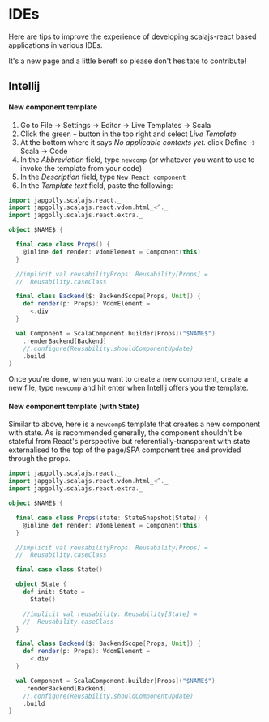 # IDEs

Here are tips to improve the experience of developing scalajs-react based
applications in various IDEs.

It's a new page and a little bereft so please don't hesitate to contribute!


## Intellij

#### New component template

1. Go to File → Settings → Editor → Live Templates → Scala
1. Click the green `+` button in the top right and select *Live Template*
1. At the bottom where it says *No applicable contexts yet.* click Define → Scala → Code
1. In the *Abbreviation* field, type `newcomp` (or whatever you want to use to invoke the template from your code)
1. In the *Description* field, type `New React component`
1. In the *Template text* field, paste the following:

```scala
import japgolly.scalajs.react._
import japgolly.scalajs.react.vdom.html_<^._
import japgolly.scalajs.react.extra._

object $NAME$ {

  final case class Props() {
    @inline def render: VdomElement = Component(this)
  }

  //implicit val reusabilityProps: Reusability[Props] =
  //  Reusability.caseClass

  final class Backend($: BackendScope[Props, Unit]) {
    def render(p: Props): VdomElement =
      <.div
  }

  val Component = ScalaComponent.builder[Props]("$NAME$")
    .renderBackend[Backend]
    //.configure(Reusability.shouldComponentUpdate)
    .build
}
```

Once you're done, when you want to create a new component, create a new file,
type `newcomp` and hit enter when Intellij offers you the template.

#### New component template (with State)

Similar to above, here is a `newcompS` template that creates a new component
with state. As is recommended generally, the component shouldn't be stateful from
React's perspective but referentially-transparent with state externalised to the
top of the page/SPA component tree and provided through the props.

```scala
import japgolly.scalajs.react._
import japgolly.scalajs.react.vdom.html_<^._
import japgolly.scalajs.react.extra._

object $NAME$ {

  final case class Props(state: StateSnapshot[State]) {
    @inline def render: VdomElement = Component(this)
  }

  //implicit val reusabilityProps: Reusability[Props] =
  //  Reusability.caseClass

  final case class State()

  object State {
    def init: State =
      State()

    //implicit val reusability: Reusability[State] =
    //  Reusability.caseClass
  }

  final class Backend($: BackendScope[Props, Unit]) {
    def render(p: Props): VdomElement =
      <.div
  }

  val Component = ScalaComponent.builder[Props]("$NAME$")
    .renderBackend[Backend]
    //.configure(Reusability.shouldComponentUpdate)
    .build
}
```
